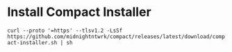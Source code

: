 # Install Compact Installer

``` curl --proto '=https' --tlsv1.2 -LsSf https://github.com/midnightntwrk/compact/releases/latest/download/compact-installer.sh | sh ```